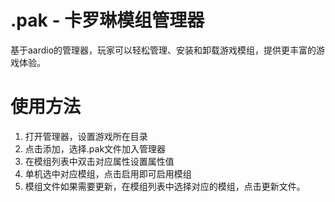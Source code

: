 # .pak - 卡罗琳模组管理器

基于aardio的管理器，玩家可以轻松管理、安装和卸载游戏模组，提供更丰富的游戏体验。

# 使用方法
1. 打开管理器，设置游戏所在目录
2. 点击添加，选择.pak文件加入管理器
3. 在模组列表中双击对应属性设置属性值
4. 单机选中对应模组，点击启用即可启用模组
5. 模组文件如果需要更新，在模组列表中选择对应的模组，点击更新文件。
